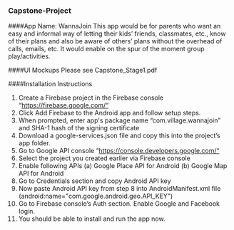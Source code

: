 ### Capstone-Project
####App Name: WannaJoin
This app would be for parents who want an easy and informal way of letting their kids’ friends, classmates, etc., know of their plans and also be aware of others’ plans without the overhead of calls, emails, etc. It would enable on the spur of the moment group play/activities.

####UI Mockups
Please see Capstone_Stage1.pdf

####Installation Instructions
1. Create a Firebase project in the Firebase console “https://firebase.google.com/“
2. Click Add Firebase to the Android app and follow setup steps. 
3. When prompted, enter app's package name “com.village.wannajoin” and SHA-1 hash of the signing certificate 
4. Download a google-services.json file and copy this into the project’s app folder.
5. Go to Google API console “https://console.developers.google.com/“
6. Select the project you created earlier via Firebase console
7. Enable following APIs (a) Google Place API for Android (b) Google Map API for Android
8. Go to Credentials section and copy Android API key
9. Now paste Android API key from step 8 into AndroidManifest.xml file (android:name="com.google.android.geo.API_KEY")
10. Go to Firebase console’s Auth section. Enable Google and Facebook login.
11. You should be able to install and run the app now. 




